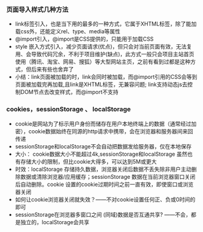 ### 页面导入样式几种方法
* link标签引入，也是当下用的最多的一种方式，它属于XHTML标签，除了能加载css外，还能定义rel、type、media等属性
* @import引入，@import是CSS提供的，只能用于加载CSS
* style 嵌入方式引入，减少页面请求(优点)，但只会对当前页面有效，无法复用、会导致代码冗余，不利于项目维护(缺点)，此方式一般只会项目主站首页使用（腾讯、淘宝、网易、搜狐）等大型网站主页，之前有看到过都是这种方式，但后来有些也舍弃了
* 小结：link页面被加载的时，link会同时被加载，而@import引用的CSS会等到页面被加载完再加载,且link是XHTML标签，无兼容问题; link支持动态js去控制DOM节点去改变样式，而@import不支持

### cookies，sessionStorage 、 localStorage
* cookie是网站为了标示用户身份而储存在用户本地终端上的数据（通常经过加密），cookie数据始终在同源的http请求中携带，会在浏览器和服务器间来回传递
* sessionStorage和localStorage不会自动把数据发给服务器，仅在本地保存
* 大小： cookie数据大小不能超过4k,sessionStorage和localStorage 虽然也有存储大小的限制，但比cookie大得多，可以达到5M或更大
* 时效：localStorage 存储持久数据，浏览器关闭后数据不丢失除非用户主动删除数据或清除浏览器/应用缓存；sessionStorage 数据在当前浏览器窗口关闭后自动删除。cookie 设置的cookie过期时间之前一直有效，即使窗口或浏览器关闭
* 如何让cookie浏览器关闭就失效？——不对cookie设置任何正、负或0时间的即可
* sessionStorage在浏览器多窗口之间 (同域)数据是否互通共享? ——不会，都是独立的，localStorage会共享
